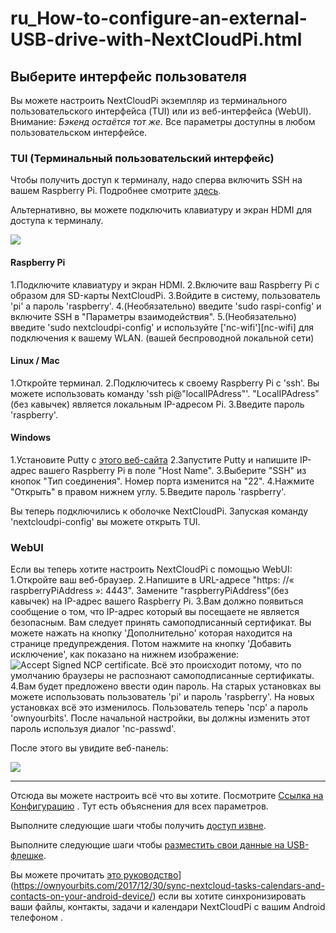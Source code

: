 # ru_How-to-configure-an-external-USB-drive-with-NextCloudPi.html


## Выберите интерфейс пользователя
Вы можете настроить NextCloudPi экземпляр из терминального пользовательского интерфейса (TUI) или из веб-интерфейса (WebUI).
Внимание: *Бэкенд остаётся тот же.*  Все параметры доступны в любом пользовательском интерфейсе.

### TUI (Терминальный пользовательский интерфейс)

Чтобы получить доступ к терминалу, надо сперва включить SSH на вашем Raspberry Pi. Подробнее смотрите [здесь](https://github.com/nextcloud/nextcloudpi/wiki/How-to-install-NextCloudPi-on-a-Raspberry-Pi#first-steps). 

Альтернативно, вы можете подключить клавиатуру и экран HDMI для доступа к терминалу.

![](https://camo.githubusercontent.com/4b2c6bbb044a6bd59a01582017fa91ab85e023a5/68747470733a2f2f6f776e796f7572626974732e636f6d2f77702d636f6e74656e742f75706c6f6164732f323031372f30332f6e63702d636f6e662d373030783435362e6a7067)

#### Raspberry Pi
1.Подключите клавиатуру и экран HDMI.
2.Включите ваш Raspberry Pi с образом для SD-карты NextCloudPi.
3.Войдите в систему, пользователь 'pi' а пароль 'raspberry'.
4.(Необязательно) введите 'sudo raspi-config' и включите SSH в "Параметры взаимодействия".
5.(Необязательно) введите 'sudo nextcloudpi-config' и используйте ['nc-wifi'][nc-wifi] для подключения к вашему WLAN. (вашей беспроводной локальной сети)

#### Linux / Mac
1.Откройте терминал.
2.Подключитесь к своему Raspberry Pi с 'ssh'. Вы можете использовать команду 'ssh pi@"localIPAdress"'. "LocalIPAdress"(без кавычек) является локальным IP-адресом Pi.
3.Введите пароль 'raspberry'.


#### Windows
1.Установите Putty с [этого веб-сайта](http://www.putty.org/)
2.Запустите Putty и напишите IP-адрес вашего Raspberry Pi в поле "Host Name". 
3.Выберите "SSH" из кнопок "Тип соединения". Номер порта изменится на "22".
4.Нажмите "Открыть" в правом нижнем углу.
5.Введите пароль 'raspberry'.

Вы теперь подключились к оболочке NextCloudPi. Запуская команду 'nextcloudpi-config' вы можете открыть TUI.

### WebUI
Если вы теперь хотите настроить NextCloudPi с помощью WebUI:
1.Откройте ваш веб-браузер.
2.Напишите в URL-адресе "https: //« raspberryPiAddress »: 4443". Замените "raspberryPiAddress"(без кавычек) на IP-адрес вашего Raspberry Pi.
3.Вам должно появиться сообщение о том, что IP-адрес который вы посещаете не является безопасным. Вам следует  принять самоподписанный сертификат. Вы можете нажать на кнопку 'Дополнительно' которая находится на странице предупреждения. Потом нажмите на кнопку 'Добавить исключение', как показано на нижнем изображение:
![Accept Signed NCP certificate.](https://user-images.githubusercontent.com/14947634/34748770-10015646-f596-11e7-8f56-4e33cf5c9260.png)
Всё это происходит потому, что по умолчанию браузеры не распознают самоподписанные сертификаты. 
4.Вам будет предложено ввести один пароль. На старых установках вы можете использовать пользователь 'pi' и пароль 'raspberry'. На новых установках всё это изменилось. Пользователь теперь 'ncp' а пароль 'ownyourbits'. После начальной настройки, вы должны изменить этот пароль используя диалог 'nc-passwd'.

После этого вы увидите веб-панель:

![](https://ownyourbits.com/wp-content/uploads/2017/09/ncp-web-demo.gif)

---

Отсюда вы можете настроить всё что вы хотите. Посмотрите [Ссылка на Конфигурацию](https://github.com/nextcloud/nextcloudpi/wiki/Configuration-Reference) . Тут есть объяснения для всех параметров.

Выполните следующие шаги чтобы получить [доступ извне](https://github.com/nextcloud/nextcloudpi/wiki/How-to-access-from-outside-your-network).

Выполните следующие шаги чтобы [разместить свои данные на USB-флешке](https://github.com/nextcloud/nextcloudpi/wiki/How-to-configure-an-external-USB-drive-with-NextCloudPi).

Вы можете прочитать [это руководство](https://ownyourbits.com/2017/12/30/sync-nextcloud-tasks-calendars-and-contacts-on-your-android-device/)](https://ownyourbits.com/2017/12/30/sync-nextcloud-tasks-calendars-and-contacts-on-your-android-device/) если вы хотите синхронизировать ваши файлы, контакты, задачи и календари NextCloudPi с вашим Android телефоном .